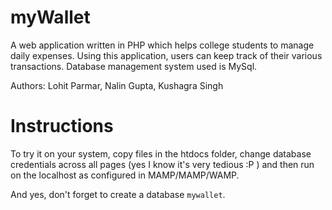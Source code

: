 myWallet
========

A web application written in PHP which helps college students to manage daily expenses. Using this application, users can keep track of their various transactions. Database management system used is MySql.


Authors:
  Lohit Parmar,
  Nalin Gupta,
  Kushagra Singh

Instructions
============
  
To try it on your system, copy files in the htdocs folder, change database credentials across all pages (yes I know it's very tedious :P ) and then run on the localhost as configured in MAMP/MAMP/WAMP.


And yes, don't forget to create a database `mywallet`. 
